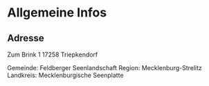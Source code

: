 # Allgemeine Infos

## Adresse
Zum Brink 1 
17258 Triepkendorf 

Gemeinde: 	Feldberger Seenlandschaft 
Region: 		Mecklenburg-Strelitz 
Landkreis: 	Mecklenburgische Seenplatte 
